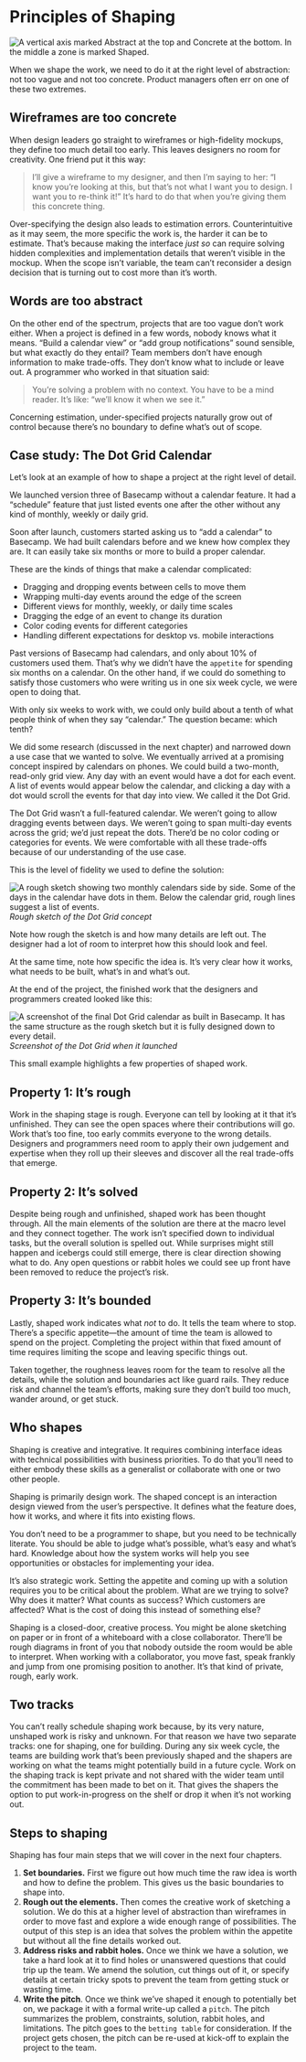 # Principles of Shaping

![A vertical axis marked Abstract at the top and Concrete at the bottom. In the middle a zone is marked Shaped.](../assets/levels_of_abstraction.jpg)

When we shape the work, we need to do it at the right level of abstraction: not too vague and not too concrete. Product managers often err on one of these two extremes.

## Wireframes are too concrete

When design leaders go straight to wireframes or high-fidelity mockups, they define too much detail too early. This leaves designers no room for creativity. One friend put it this way:

> I’ll give a wireframe to my designer, and then I’m saying to her: “I know you’re looking at this, but that’s not what I want you to design. I want you to re-think it!” It’s hard to do that when you’re giving them this concrete thing.

Over-specifying the design also leads to estimation errors. Counterintuitive as it may seem, the more specific the work is, the harder it can be to estimate. That’s because making the interface _just so_ can require solving hidden complexities and implementation details that weren’t visible in the mockup. When the scope isn’t variable, the team can’t reconsider a design decision that is turning out to cost more than it’s worth.

## Words are too abstract

On the other end of the spectrum, projects that are too vague don’t work either. When a project is defined in a few words, nobody knows what it means. “Build a calendar view” or “add group notifications” sound sensible, but what exactly do they entail? Team members don’t have enough information to make trade-offs. They don’t know what to include or leave out. A programmer who worked in that situation said:

> You’re solving a problem with no context. You have to be a mind reader. It’s like: “we’ll know it when we see it.”

Concerning estimation, under-specified projects naturally grow out of control because there’s no boundary to define what’s out of scope.

## Case study: The Dot Grid Calendar

Let’s look at an example of how to shape a project at the right level of detail.

We launched version three of Basecamp without a calendar feature. It had a “schedule” feature that just listed events one after the other without any kind of monthly, weekly or daily grid.

Soon after launch, customers started asking us to “add a calendar” to Basecamp. We had built calendars before and we knew how complex they are. It can easily take six months or more to build a proper calendar.

These are the kinds of things that make a calendar complicated:

- Dragging and dropping events between cells to move them
- Wrapping multi-day events around the edge of the screen
- Different views for monthly, weekly, or daily time scales
- Dragging the edge of an event to change its duration
- Color coding events for different categories
- Handling different expectations for desktop vs. mobile interactions

Past versions of Basecamp had calendars, and only about 10% of customers used them. That’s why we didn’t have the `appetite` for spending six months on a calendar. On the other hand, if we could do something to satisfy those customers who were writing us in one six week cycle, we were open to doing that.

With only six weeks to work with, we could only build about a tenth of what people think of when they say “calendar.” The question became: which tenth?

We did some research (discussed in the next chapter) and narrowed down a use case that we wanted to solve. We eventually arrived at a promising concept inspired by calendars on phones. We could build a two-month, read-only grid view. Any day with an event would have a dot for each event. A list of events would appear below the calendar, and clicking a day with a dot would scroll the events for that day into view. We called it the Dot Grid.

The Dot Grid wasn’t a full-featured calendar. We weren’t going to allow dragging events between days. We weren’t going to span multi-day events across the grid; we’d just repeat the dots. There’d be no color coding or categories for events. We were comfortable with all these trade-offs because of our understanding of the use case.

This is the level of fidelity we used to define the solution:

![A rough sketch showing two monthly calendars side by side. Some of the days in the calendar have dots in them. Below the calendar grid, rough lines suggest a list of events.](../assets/calendar_sketch.png)
*Rough sketch of the Dot Grid concept*

Note how rough the sketch is and how many details are left out. The designer had a lot of room to interpret how this should look and feel.

At the same time, note how specific the idea is. It’s very clear how it works, what needs to be built, what’s in and what’s out.

At the end of the project, the finished work that the designers and programmers created looked like this:

![A screenshot of the final Dot Grid calendar as built in Basecamp. It has the same structure as the rough sketch but it is fully designed down to every detail.](../assets/calendar_screenshot.png)
*Screenshot of the Dot Grid when it launched*

This small example highlights a few properties of shaped work.

## Property 1: It’s rough

Work in the shaping stage is rough. Everyone can tell by looking at it that it’s unfinished. They can see the open spaces where their contributions will go. Work that’s too fine, too early commits everyone to the wrong details. Designers and programmers need room to apply their own judgement and expertise when they roll up their sleeves and discover all the real trade-offs that emerge.

## Property 2: It’s solved

Despite being rough and unfinished, shaped work has been thought through. All the main elements of the solution are there at the macro level and they connect together. The work isn’t specified down to individual tasks, but the overall solution is spelled out. While surprises might still happen and icebergs could still emerge, there is clear direction showing what to do. Any open questions or rabbit holes we could see up front have been removed to reduce the project’s risk.

## Property 3: It’s bounded

Lastly, shaped work indicates what _not_ to do. It tells the team where to stop. There’s a specific appetite—the amount of time the team is allowed to spend on the project. Completing the project within that fixed amount of time requires limiting the scope and leaving specific things out.

Taken together, the roughness leaves room for the team to resolve all the details, while the solution and boundaries act like guard rails. They reduce risk and channel the team’s efforts, making sure they don’t build too much, wander around, or get stuck.

## Who shapes

Shaping is creative and integrative. It requires combining interface ideas with technical possibilities with business priorities. To do that you’ll need to either embody these skills as a generalist or collaborate with one or two other people.

Shaping is primarily design work. The shaped concept is an interaction design viewed from the user’s perspective. It defines what the feature does, how it works, and where it fits into existing flows.

You don’t need to be a programmer to shape, but you need to be technically literate. You should be able to judge what’s possible, what’s easy and what’s hard. Knowledge about how the system works will help you see opportunities or obstacles for implementing your idea.

It’s also strategic work. Setting the appetite and coming up with a solution requires you to be critical about the problem. What are we trying to solve? Why does it matter? What counts as success? Which customers are affected? What is the cost of doing this instead of something else?

Shaping is a closed-door, creative process. You might be alone sketching on paper or in front of a whiteboard with a close collaborator. There’ll be rough diagrams in front of you that nobody outside the room would be able to interpret. When working with a collaborator, you move fast, speak frankly and jump from one promising position to another. It’s that kind of private, rough, early work.

## Two tracks

You can’t really schedule shaping work because, by its very nature, unshaped work is risky and unknown. For that reason we have two separate tracks: one for shaping, one for building. During any six week cycle, the teams are building work that’s been previously shaped and the shapers are working on what the teams might potentially build in a future cycle. Work on the shaping track is kept private and not shared with the wider team until the commitment has been made to bet on it. That gives the shapers the option to put work-in-progress on the shelf or drop it when it’s not working out.

## Steps to shaping

Shaping has four main steps that we will cover in the next four chapters.

1. **Set boundaries.** First we figure out how much time the raw idea is worth and how to define the problem. This gives us the basic boundaries to shape into.
2. **Rough out the elements.** Then comes the creative work of sketching a solution. We do this at a higher level of abstraction than wireframes in order to move fast and explore a wide enough range of possibilities. The output of this step is an idea that solves the problem within the appetite but without all the fine details worked out.
3. **Address risks and rabbit holes.** Once we think we have a solution, we take a hard look at it to find holes or unanswered questions that could trip up the team. We amend the solution, cut things out of it, or specify details at certain tricky spots to prevent the team from getting stuck or wasting time.
4. **Write the pitch**. Once we think we’ve shaped it enough to potentially bet on, we package it with a formal write-up called a `pitch`. The pitch summarizes the problem, constraints, solution, rabbit holes, and limitations. The pitch goes to the `betting table` for consideration. If the project gets chosen, the pitch can be re-used at kick-off to explain the project to the team.
